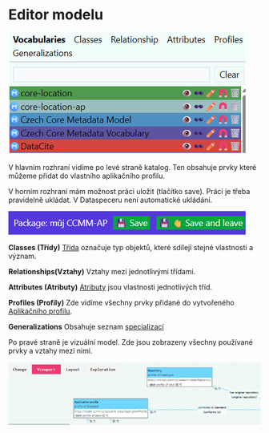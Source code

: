 # Editor modelu
![ Katalog](../assets/images/katalog.webp) 

V hlavním rozhraní vidíme po levé straně katalog. Ten obsahuje prvky které můžeme přidat do vlastního aplikačního profilu. 

V horním rozhraní mám možnost práci uložit (tlačítko save). Práci je třeba pravidelně ukládat.
V Dataspeceru není automatické ukládání.

![ Ulozit](../assets/images/save.webp)

**Classes (Třídy)**
 [Třída](slovník-pojmů.md#trida-class) označuje typ objektů, které sdílejí stejné vlastnosti a význam.

**Relationships(Vztahy)** Vztahy mezi jednotlivými třídami. 

**Attributes (Atributy)** [Atributy](slovník-pojmů.md#atribut-attribute)  jsou vlastnosti jednotlivých tříd.

**Profiles (Profily)** Zde vidíme všechny prvky přidané do vytvořeného [Aplikačního profilu](slovník-pojmů.md#aplikacni-profil). 

**Generalizations**
Obsahuje seznam [specializací](slovník-pojmů.md#specializace)



Po pravé straně je vizuální model.
Zde jsou zobrazeny všechny používané prvky a vztahy mezi nimi.

![ Vizualni model](assets/images/modelvizualni.webp)

